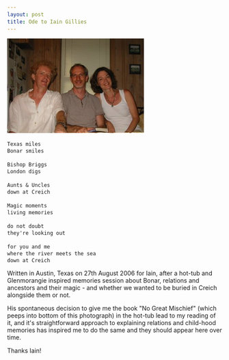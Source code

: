 ```yaml
---
layout: post
title: Ode to Iain Gillies
---
```

![iain, Anne and I](../images/andrewiainann.jpg)
```
Texas miles
Bonar smiles

Bishop Briggs
London digs

Aunts & Uncles
down at Creich

Magic moments
living memories

do not doubt
they're looking out

for you and me
where the river meets the sea
down at Creich
```

Written in Austin, Texas on 27th August 2006 for Iain, after a hot-tub and Glenmorangie inspired memories session 
about Bonar, relations and ancestors and their magic - and whether we wanted to be buried in Creich alongside them or not.

His spontaneous decision to give me the book "No Great Mischief" (which peeps into bottom of this photograph) 
in the hot-tub lead to my reading of it, and it's straightforward approach to explaining relations and child-hood 
memories has inspired me to do the same and they should appear here over time.

Thanks Iain! 